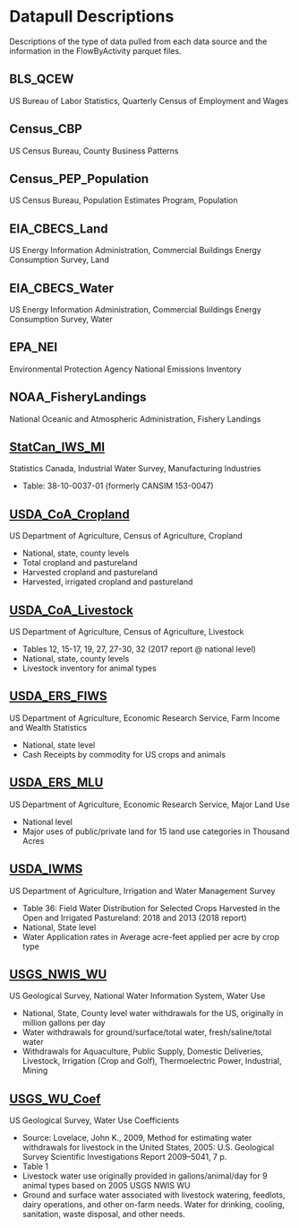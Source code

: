 # Datapull Descriptions
Descriptions of the type of data pulled from each data source and the information in the 
FlowByActivity parquet files.

## BLS_QCEW
US Bureau of Labor Statistics, Quarterly Census of Employment and Wages

## Census_CBP
US Census Bureau, County Business Patterns

## Census_PEP_Population
US Census Bureau, Population Estimates Program, Population

## EIA_CBECS_Land
US Energy Information Administration, Commercial Buildings Energy Consumption Survey, Land

## EIA_CBECS_Water
US Energy Information Administration, Commercial Buildings Energy Consumption Survey, Water

## EPA_NEI
Environmental Protection Agency National Emissions Inventory

## NOAA_FisheryLandings
National Oceanic and Atmospheric Administration, Fishery Landings

## [StatCan_IWS_MI]('https://www150.statcan.gc.ca/t1/tbl1/en/tv.action?pid=3810003701')
Statistics Canada, Industrial Water Survey, Manufacturing Industries
- Table: 38-10-0037-01 (formerly CANSIM 153-0047)

## [USDA_CoA_Cropland]('https://www.nass.usda.gov/AgCensus/')
US Department of Agriculture, Census of Agriculture, Cropland
- National, state, county levels
- Total cropland and pastureland
- Harvested cropland and pastureland
- Harvested, irrigated cropland and pastureland

## [USDA_CoA_Livestock]('https://www.nass.usda.gov/AgCensus/')
US Department of Agriculture, Census of Agriculture, Livestock
- Tables 12, 15-17, 19, 27, 27-30, 32 (2017 report @ national level)
- National, state, county levels
- Livestock inventory for animal types

## [USDA_ERS_FIWS]('https://www.ers.usda.gov/data-products/farm-income-and-wealth-statistics/data-files-us-and-state-level-farm-income-and-wealth-statistics/')
US Department of Agriculture, Economic Research Service, Farm Income and Wealth Statistics
- National, state level
- Cash Receipts by commodity for US crops and animals

## [USDA_ERS_MLU]('https://www.ers.usda.gov/data-products/major-land-uses/')
US Department of Agriculture, Economic Research Service, Major Land Use
- National level
- Major uses of public/private land for 15 land use categories in Thousand Acres

## [USDA_IWMS]('https://www.nass.usda.gov/Publications/AgCensus/2017/Online_Resources/Farm_and_Ranch_Irrigation_Survey/index.php')
US Department of Agriculture, Irrigation and Water Management Survey
- Table 36: Field Water Distribution for Selected Crops Harvested in the Open and Irrigated 
  Pastureland: 2018 and 2013 (2018 report)
- National, State level
- Water Application rates in Average acre-feet applied per acre by crop type

## [USGS_NWIS_WU]('https://waterdata.usgs.gov/nwis')
US Geological Survey, National Water Information System, Water Use 
- National, State, County level water withdrawals for the US, originally in million gallons per day
- Water withdrawals for ground/surface/total water, fresh/saline/total water
- Withdrawals for Aquaculture, Public Supply, Domestic Deliveries, Livestock, Irrigation (Crop and Golf), 
  Thermoelectric Power, Industrial, Mining

## [USGS_WU_Coef]('https://pubs.er.usgs.gov/publication/sir20095041')
US Geological Survey, Water Use Coefficients
- Source: Lovelace, John K., 2009, Method for estimating water withdrawals for livestock in the 
  United States, 2005: U.S. Geological Survey Scientific Investigations Report 2009–5041, 7 p.
- Table 1
- Livestock water use originally provided in gallons/animal/day for 9 animal types based on 2005 USGS NWIS WU
- Ground and surface water associated with livestock watering, feedlots, dairy operations, and other on-farm needs. 
  Water for drinking, cooling, sanitation, waste disposal, and other needs.


